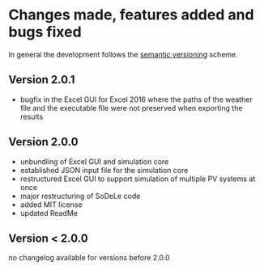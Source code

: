 # Changes made, features added and bugs fixed
In general the development follows the [semantic versioning](https://semver.org/) scheme. 

## Version 2.0.1
- bugfix in the Excel GUI for Excel 2016 where the paths of the weather file and the executable file were not preserved when exporting the results

## Version 2.0.0
- unbundling of Excel GUI and simulation core
- established JSON input file for the simulation core
- restructured Excel GUI to support simulation of multiple PV systems at once
- major restructuring of SoDeLe code
- added MIT license
- updated ReadMe

## Version < 2.0.0
no changelog available for versions before 2.0.0
